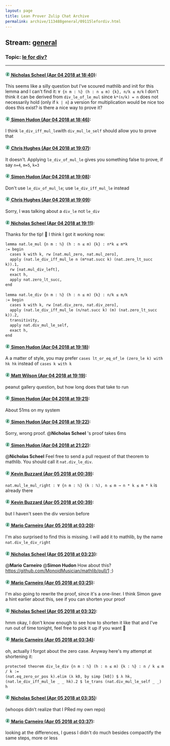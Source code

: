 ```yaml
---
layout: page
title: Lean Prover Zulip Chat Archive 
permalink: archive/113488general/09115lefordiv.html
---
```


## Stream: [general](index.html)
### Topic: [le for div?](09115lefordiv.html)

---

#### [![Click to go to Zulip](../../assets/img/zulip2.png) Nicholas Scheel (Apr 04 2018 at 18:40)](https://leanprover.zulipchat.com/#narrow/stream/113488-general/topic/le%20for%20div%3F/near/124631308):
This seems like a silly question but I've scoured mathlib and init for this lemma and I can't find it: `∀ {n m : ℕ} (h : n ≤ m) {k}, n/k ≤ m/k`
I don't think it can be derived from `div_le_of_le_mul` since `k*(n/k) = n` does not necessarily hold (only if `k | n`)
a version for multiplication would be nice too
does this exist? is there a nice way to prove it?

#### [![Click to go to Zulip](../../assets/img/zulip2.png) Simon Hudon (Apr 04 2018 at 18:46)](https://leanprover.zulipchat.com/#narrow/stream/113488-general/topic/le%20for%20div%3F/near/124631526):
I think `le_div_iff_mul_le`with `div_mul_le_self` should allow you to prove that

#### [![Click to go to Zulip](../../assets/img/zulip2.png) Chris Hughes (Apr 04 2018 at 19:07)](https://leanprover.zulipchat.com/#narrow/stream/113488-general/topic/le%20for%20div%3F/near/124632258):
It doesn't. Applying `le_div_of_mul_le` gives you something false to prove, if say `n=4`, `m=5`, `k=3`

#### [![Click to go to Zulip](../../assets/img/zulip2.png) Simon Hudon (Apr 04 2018 at 19:08)](https://leanprover.zulipchat.com/#narrow/stream/113488-general/topic/le%20for%20div%3F/near/124632310):
Don't use `le_div_of_mul_le`; use `le_div_iff_mul_le` instead

#### [![Click to go to Zulip](../../assets/img/zulip2.png) Chris Hughes (Apr 04 2018 at 19:09)](https://leanprover.zulipchat.com/#narrow/stream/113488-general/topic/le%20for%20div%3F/near/124632336):
Sorry, I was talking about a  `div_le` not `le_div`

#### [![Click to go to Zulip](../../assets/img/zulip2.png) Nicholas Scheel (Apr 04 2018 at 19:11)](https://leanprover.zulipchat.com/#narrow/stream/113488-general/topic/le%20for%20div%3F/near/124632408):
Thanks for the tip! :bow: I think I got it working now:
```
lemma nat.le_mul {n m : ℕ} (h : n ≤ m) {k} : n*k ≤ m*k
:= begin
  cases k with k, rw [nat.mul_zero, nat.mul_zero],
  apply (nat.le_div_iff_mul_le n (m*nat.succ k) (nat.zero_lt_succ k)).1,
  rw [nat.mul_div_left],
  exact h,
  apply nat.zero_lt_succ,
end

lemma nat.le_div {n m : ℕ} (h : n ≤ m) {k} : n/k ≤ m/k
:= begin
  cases k with k, rw [nat.div_zero, nat.div_zero],
  apply (nat.le_div_iff_mul_le (n/nat.succ k) (m) (nat.zero_lt_succ k)).2,
  transitivity,
  apply nat.div_mul_le_self,
  exact h,
end
```

#### [![Click to go to Zulip](../../assets/img/zulip2.png) Simon Hudon (Apr 04 2018 at 19:18)](https://leanprover.zulipchat.com/#narrow/stream/113488-general/topic/le%20for%20div%3F/near/124632672):
A a matter of style, you may prefer `cases lt_or_eq_of_le (zero_le k) with hk hk` instead of `cases k with k`

#### [![Click to go to Zulip](../../assets/img/zulip2.png) Matt Wilson (Apr 04 2018 at 19:19)](https://leanprover.zulipchat.com/#narrow/stream/113488-general/topic/le%20for%20div%3F/near/124632693):
peanut gallery question, but how long does that take to run

#### [![Click to go to Zulip](../../assets/img/zulip2.png) Simon Hudon (Apr 04 2018 at 19:21)](https://leanprover.zulipchat.com/#narrow/stream/113488-general/topic/le%20for%20div%3F/near/124632760):
About 51ms on my system

#### [![Click to go to Zulip](../../assets/img/zulip2.png) Simon Hudon (Apr 04 2018 at 19:22)](https://leanprover.zulipchat.com/#narrow/stream/113488-general/topic/le%20for%20div%3F/near/124632821):
Sorry, wrong proof. @**Nicholas Scheel** 's proof takes 6ms

#### [![Click to go to Zulip](../../assets/img/zulip2.png) Simon Hudon (Apr 04 2018 at 21:22)](https://leanprover.zulipchat.com/#narrow/stream/113488-general/topic/le%20for%20div%3F/near/124637611):
@**Nicholas Scheel** Feel free to send a pull request of that theorem to mathlib. You should call it `nat.div_le_div`.

#### [![Click to go to Zulip](../../assets/img/zulip2.png) Kevin Buzzard (Apr 05 2018 at 00:39)](https://leanprover.zulipchat.com/#narrow/stream/113488-general/topic/le%20for%20div%3F/near/124645163):
` nat.mul_le_mul_right : ∀ {n m : ℕ} (k : ℕ), n ≤ m → n * k ≤ m * k ` is already there

#### [![Click to go to Zulip](../../assets/img/zulip2.png) Kevin Buzzard (Apr 05 2018 at 00:39)](https://leanprover.zulipchat.com/#narrow/stream/113488-general/topic/le%20for%20div%3F/near/124645166):
but I haven't seen the div version before

#### [![Click to go to Zulip](../../assets/img/zulip2.png) Mario Carneiro (Apr 05 2018 at 03:20)](https://leanprover.zulipchat.com/#narrow/stream/113488-general/topic/le%20for%20div%3F/near/124650222):
I'm also surprised to find this is missing. I will add it to mathlib, by the name `nat.div_le_div_right`

#### [![Click to go to Zulip](../../assets/img/zulip2.png) Nicholas Scheel (Apr 05 2018 at 03:23)](https://leanprover.zulipchat.com/#narrow/stream/113488-general/topic/le%20for%20div%3F/near/124650281):
@**Mario Carneiro** @**Simon Hudon**  How about this? https://github.com/MonoidMusician/mathlib/pull/1 ;)

#### [![Click to go to Zulip](../../assets/img/zulip2.png) Mario Carneiro (Apr 05 2018 at 03:25)](https://leanprover.zulipchat.com/#narrow/stream/113488-general/topic/le%20for%20div%3F/near/124650329):
I'm also going to rewrite the proof, since it's a one-liner. I think Simon gave a hint earlier about this, see if you can shorten your proof

#### [![Click to go to Zulip](../../assets/img/zulip2.png) Nicholas Scheel (Apr 05 2018 at 03:32)](https://leanprover.zulipchat.com/#narrow/stream/113488-general/topic/le%20for%20div%3F/near/124650541):
hmm okay, I don’t know enough to see how to shorten it like that and I’ve run out of time tonight, feel free to pick it up if you want 🙂

#### [![Click to go to Zulip](../../assets/img/zulip2.png) Mario Carneiro (Apr 05 2018 at 03:34)](https://leanprover.zulipchat.com/#narrow/stream/113488-general/topic/le%20for%20div%3F/near/124650589):
oh, actually I forgot about the zero case. Anyway here's my attempt at shortening it:
```
protected theorem div_le_div {n m : ℕ} (h : n ≤ m) {k : ℕ} : n / k ≤ m / k :=
(nat.eq_zero_or_pos k).elim (λ k0, by simp [k0]) $ λ hk,
(nat.le_div_iff_mul_le _ _ hk).2 $ le_trans (nat.div_mul_le_self _ _) h
```

#### [![Click to go to Zulip](../../assets/img/zulip2.png) Nicholas Scheel (Apr 05 2018 at 03:35)](https://leanprover.zulipchat.com/#narrow/stream/113488-general/topic/le%20for%20div%3F/near/124650592):
(whoops didn’t realize that I PRed my own repo)

#### [![Click to go to Zulip](../../assets/img/zulip2.png) Mario Carneiro (Apr 05 2018 at 03:37)](https://leanprover.zulipchat.com/#narrow/stream/113488-general/topic/le%20for%20div%3F/near/124650653):
looking at the differences, I guess I didn't do much besides compactify the same steps, more or less

